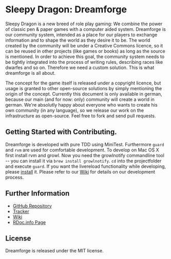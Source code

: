 # Sleepy Dragon: Dreamforge

Sleepy Dragon is a new breed of role play gaming: We combine the power of classic pen & paper games with a computer aided system. Dreamforge is our community system, intended as a place for our players to exchange information and to shape the world as they desire it to be. The world created by the community will be under a Creative Commons licence, so it can be reused in other projects (like games or books) as long as the source is mentioned. In order to achieve this goal, the community system needs to be tightly integrated into the process of writing rules, describing races like dwarfes and so on. Therefore we need a custom solution. This is what dreamforge is all about. 

The concept for the game itself is released under a copyright licence, but usage is granted to other open-source solutions by simply mentioning the origin of the concept. Currently this document is only available in german, because our main (and for now: only) community will create a world in german. We're absolutly happy about everyone who wants to create his own community (in any language), so we release our work on the infrastructure as open-source. Feel free to fork and send pull requests.

## Getting Started with Contributing.

Dreamforge is developed with pure TDD using MiniTest. Furthermore `guard` and `rvm` are used for comfortable development. To develop on Mac OS X first install rvm and growl. Now you need the growlnotify commandline tool -- you can install it via `brew install growlnotify`. `cd` into the projectfolder and execute `guard`. If you want the livereload functionality while developing, please [install](http://livereload.com/) it. Please refer to our [Wiki](https://github.com/SleepyDragon/dreamforge/wiki) for details on our development process.

## Further Information

* [GitHub Repository](http://github.com/SleepyDragon/dreamforge)
* [Tracker](https://github.com/SleepyDragon/dreamforge/issues)
* [Wiki](https://github.com/SleepyDragon/dreamforge/wiki)
* [RDoc.info Page](http://rubydoc.info/github/SleepyDragon/dreamforge/)

## License

Dreamforge is released under the MIT license.